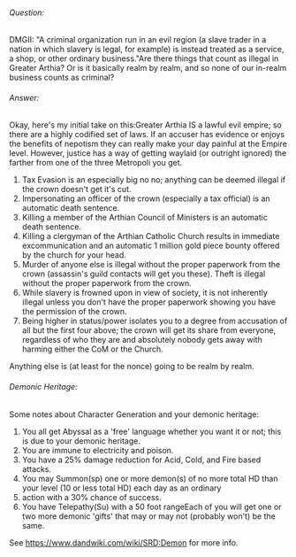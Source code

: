 ###### Question:

DMGII: "A criminal organization run in an evil region (a slave trader in a nation in which slavery is legal, for example) is instead treated as a service, a shop, or other ordinary business."Are there things that count as illegal in Greater Arthia? Or is it basically realm by realm, and so none of our in-realm business counts as criminal?

###### Answer:

Okay, here's my initial take on this:Greater Arthia IS a lawful evil empire; so there are a highly codified set of laws. If an accuser has evidence or enjoys the benefits of nepotism they can really make your day painful at the Empire level. However, justice has a way of getting waylaid (or outright ignored) the farther from one of the three Metropoli you get.

1. Tax Evasion is an especially big no no; anything can be deemed illegal if the crown doesn't get it's cut.
2. Impersonating an officer of the crown (especially a tax official) is an automatic death sentence.
3. Killing a member of the Arthian Council of Ministers is an automatic death sentence.
4. Killing a clergyman of the Arthian Catholic Church results in immediate excommunication and an automatic 1 million gold piece bounty offered by the church for your head.
5. Murder of anyone else is illegal without the proper paperwork from the crown (assassin's guild contacts will get you these).
   Theft is illegal without the proper paperwork from the crown.
6. While slavery is frowned upon in view of society, it is not inherently illegal unless you don't have the proper paperwork showing you have the permission of the crown.
7. Being higher in status/power isolates you to a degree from accusation of all but the first four above; the crown will get its share from everyone, regardless of who they are and absolutely nobody gets away with harming either the CoM or the Church.

Anything else is (at least for the nonce) going to be realm by realm.



###### Demonic Heritage:

Some notes about Character Generation and your demonic heritage:

1. You all get Abyssal as a 'free' language whether you want it or not; this is due to your demonic heritage.
2. You are immune to electricity and poison.
3. You have a 25% damage reduction for Acid, Cold, and Fire based attacks.
4. You may Summon(sp) one or more demon(s) of no more total HD than your level (10 or less total HD) each day as an ordinary 
5. action with a 30% chance of success.
6. You have Telepathy(Su) with a 50 foot rangeEach of you will get one or two more demonic 'gifts' that may or may not (probably won't) be the same.

See https://www.dandwiki.com/wiki/SRD:Demon for more info.